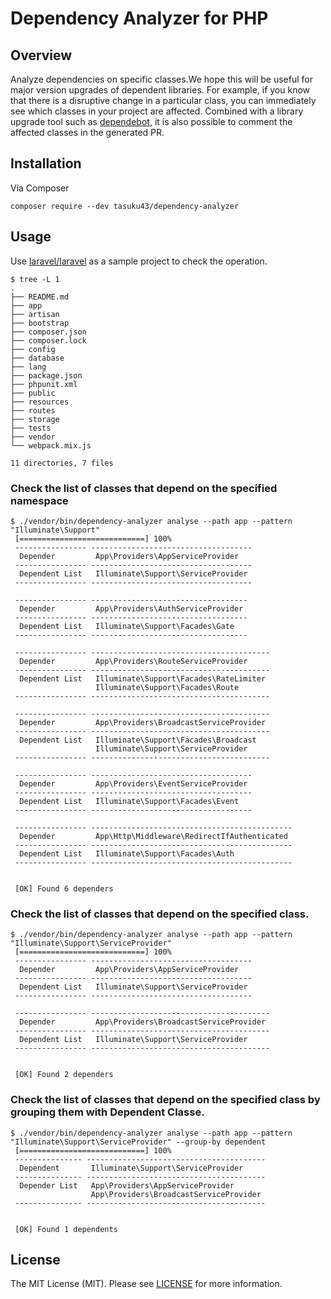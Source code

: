 # Dependency Analyzer for PHP
## Overview
Analyze dependencies on specific classes.We hope this will be useful for major version upgrades of dependent libraries.
For example, if you know that there is a disruptive change in a particular class, you can immediately see which classes in your project are affected.
Combined with a library upgrade tool such as [dependebot](https://github.com/dependabot/dependabot-core), it is also possible to comment the affected classes in the generated PR.
## Installation
Via Composer
```shell
composer require --dev tasuku43/dependency-analyzer
```

## Usage
Use [laravel/laravel](https://github.com/laravel/laravel) as a sample project to check the operation.
```shell
$ tree -L 1
.
├── README.md
├── app
├── artisan
├── bootstrap
├── composer.json
├── composer.lock
├── config
├── database
├── lang
├── package.json
├── phpunit.xml
├── public
├── resources
├── routes
├── storage
├── tests
├── vendor
└── webpack.mix.js

11 directories, 7 files
```

### Check the list of classes that depend on the specified namespace
```shell
$ ./vendor/bin/dependency-analyzer analyse --path app --pattern "Illuminate\Support"
 [============================] 100%
 ---------------- ------------------------------------
  Depender         App\Providers\AppServiceProvider
 ---------------- ------------------------------------
  Dependent List   Illuminate\Support\ServiceProvider
 ---------------- ------------------------------------

 ---------------- -----------------------------------
  Depender         App\Providers\AuthServiceProvider
 ---------------- -----------------------------------
  Dependent List   Illuminate\Support\Facades\Gate
 ---------------- -----------------------------------

 ---------------- ----------------------------------------
  Depender         App\Providers\RouteServiceProvider
 ---------------- ----------------------------------------
  Dependent List   Illuminate\Support\Facades\RateLimiter
                   Illuminate\Support\Facades\Route
 ---------------- ----------------------------------------

 ---------------- ----------------------------------------
  Depender         App\Providers\BroadcastServiceProvider
 ---------------- ----------------------------------------
  Dependent List   Illuminate\Support\Facades\Broadcast
                   Illuminate\Support\ServiceProvider
 ---------------- ----------------------------------------

 ---------------- ------------------------------------
  Depender         App\Providers\EventServiceProvider
 ---------------- ------------------------------------
  Dependent List   Illuminate\Support\Facades\Event
 ---------------- ------------------------------------

 ---------------- ---------------------------------------------
  Depender         App\Http\Middleware\RedirectIfAuthenticated
 ---------------- ---------------------------------------------
  Dependent List   Illuminate\Support\Facades\Auth
 ---------------- ---------------------------------------------


 [OK] Found 6 dependers
```

### Check the list of classes that depend on the specified class.
```shell
$ ./vendor/bin/dependency-analyzer analyse --path app --pattern "Illuminate\Support\ServiceProvider"
 [============================] 100%
 ---------------- ------------------------------------
  Depender         App\Providers\AppServiceProvider
 ---------------- ------------------------------------
  Dependent List   Illuminate\Support\ServiceProvider
 ---------------- ------------------------------------

 ---------------- ----------------------------------------
  Depender         App\Providers\BroadcastServiceProvider
 ---------------- ----------------------------------------
  Dependent List   Illuminate\Support\ServiceProvider
 ---------------- ----------------------------------------


 [OK] Found 2 dependers
```

### Check the list of classes that depend on the specified class by grouping them with Dependent Classe.
```shell
$ ./vendor/bin/dependency-analyzer analyse --path app --pattern "Illuminate\Support\ServiceProvider" --group-by dependent
 [============================] 100%
 --------------- ----------------------------------------
  Dependent       Illuminate\Support\ServiceProvider
 --------------- ----------------------------------------
  Depender List   App\Providers\AppServiceProvider
                  App\Providers\BroadcastServiceProvider
 --------------- ----------------------------------------


 [OK] Found 1 dependents
```

## License
The MIT License (MIT). Please see [LICENSE](https://github.com/tasuku43/puml2php/blob/main/LICENSE) for more information.
 
